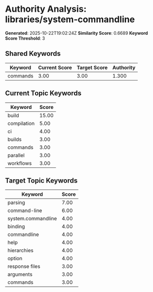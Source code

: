 # Authority Analysis: libraries/system-commandline

**Generated**: 2025-10-22T19:02:24Z
**Similarity Score**: 0.6689
**Keyword Score Threshold**: 3

## Shared Keywords

| Keyword | Current Score | Target Score | Authority |
|---------|---------------|--------------|-----------|
| commands | 3.00 | 3.00 | 1.300 |

## Current Topic Keywords

| Keyword | Score |
|---------|-------|
| build | 15.00 |
| compilation | 5.00 |
| ci | 4.00 |
| builds | 3.00 |
| commands | 3.00 |
| parallel | 3.00 |
| workflows | 3.00 |

## Target Topic Keywords

| Keyword | Score |
|---------|-------|
| parsing | 7.00 |
| command-line | 6.00 |
| system.commandline | 4.00 |
| binding | 4.00 |
| commandline | 4.00 |
| help | 4.00 |
| hierarchies | 4.00 |
| option | 4.00 |
| response files | 3.00 |
| arguments | 3.00 |
| commands | 3.00 |

